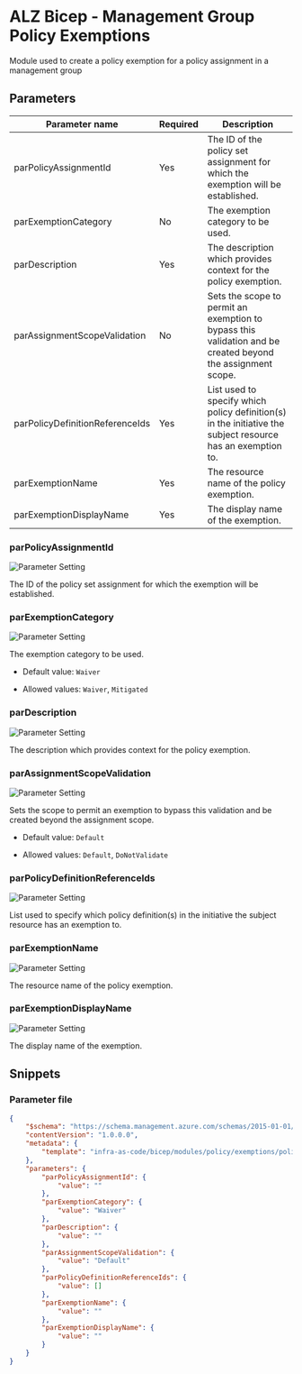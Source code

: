 # ALZ Bicep - Management Group Policy Exemptions

Module used to create a policy exemption for a policy assignment in a management group

## Parameters

Parameter name | Required | Description
-------------- | -------- | -----------
parPolicyAssignmentId | Yes      | The ID of the policy set assignment for which the exemption will be established.
parExemptionCategory | No       | The exemption category to be used.
parDescription | Yes      | The description which provides context for the policy exemption.
parAssignmentScopeValidation | No       | Sets the scope to permit an exemption to bypass this validation and be created beyond the assignment scope.
parPolicyDefinitionReferenceIds | Yes      | List used to specify which policy definition(s) in the initiative the subject resource has an exemption to.
parExemptionName | Yes      | The resource name of the policy exemption.
parExemptionDisplayName | Yes      | The display name of the exemption.

### parPolicyAssignmentId

![Parameter Setting](https://img.shields.io/badge/parameter-required-orange?style=flat-square)

The ID of the policy set assignment for which the exemption will be established.

### parExemptionCategory

![Parameter Setting](https://img.shields.io/badge/parameter-optional-green?style=flat-square)

The exemption category to be used.

- Default value: `Waiver`

- Allowed values: `Waiver`, `Mitigated`

### parDescription

![Parameter Setting](https://img.shields.io/badge/parameter-required-orange?style=flat-square)

The description which provides context for the policy exemption.

### parAssignmentScopeValidation

![Parameter Setting](https://img.shields.io/badge/parameter-optional-green?style=flat-square)

Sets the scope to permit an exemption to bypass this validation and be created beyond the assignment scope.

- Default value: `Default`

- Allowed values: `Default`, `DoNotValidate`

### parPolicyDefinitionReferenceIds

![Parameter Setting](https://img.shields.io/badge/parameter-required-orange?style=flat-square)

List used to specify which policy definition(s) in the initiative the subject resource has an exemption to.

### parExemptionName

![Parameter Setting](https://img.shields.io/badge/parameter-required-orange?style=flat-square)

The resource name of the policy exemption.

### parExemptionDisplayName

![Parameter Setting](https://img.shields.io/badge/parameter-required-orange?style=flat-square)

The display name of the exemption.

## Snippets

### Parameter file

```json
{
    "$schema": "https://schema.management.azure.com/schemas/2015-01-01/deploymentParameters.json#",
    "contentVersion": "1.0.0.0",
    "metadata": {
        "template": "infra-as-code/bicep/modules/policy/exemptions/policyExemptions.json"
    },
    "parameters": {
        "parPolicyAssignmentId": {
            "value": ""
        },
        "parExemptionCategory": {
            "value": "Waiver"
        },
        "parDescription": {
            "value": ""
        },
        "parAssignmentScopeValidation": {
            "value": "Default"
        },
        "parPolicyDefinitionReferenceIds": {
            "value": []
        },
        "parExemptionName": {
            "value": ""
        },
        "parExemptionDisplayName": {
            "value": ""
        }
    }
}
```
